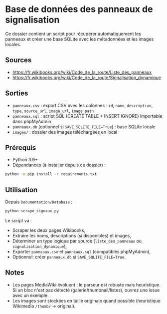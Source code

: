 # Base de données des panneaux de signalisation

Ce dossier contient un script pour récupérer automatiquement les panneaux et créer une base SQLite avec les métadonnées et les images locales.

## Sources
- https://fr.wikibooks.org/wiki/Code_de_la_route/Liste_des_panneaux
- https://fr.wikibooks.org/wiki/Code_de_la_route/Signalisation_dynamique

## Sorties
- `panneaux.csv` : export CSV avec les colonnes : `id`, `name`, `description`, `type`, `source_url`, `image_url`, `image_path`
- `panneaux.sql` : script SQL (CREATE TABLE + INSERT IGNORE) importable dans phpMyAdmin
- `panneaux.db` (optionnel si `SAVE_SQLITE_FILE=True`) : base SQLite locale
- `images/` : dossier des images téléchargées en local

## Prérequis
- Python 3.9+
- Dépendances (à installer depuis ce dossier) :

```bash
python -m pip install -r requirements.txt
```

## Utilisation
Depuis `Documentation/Database` :

```bash
python scrape_signaux.py
```

Le script va :
- Scraper les deux pages Wikibooks,
- Extraire les noms, descriptions (si disponibles) et images,
- Déterminer un type logique par source (`liste_des_panneaux` ou `signalisation_dynamique`),
- Exporter `panneaux.csv` et `panneaux.sql` (compatibles phpMyAdmin),
- Optionnel: créer `panneaux.db` si `SAVE_SQLITE_FILE=True`.

## Notes
- Les pages MediaWiki évoluent : le parseur est robuste mais heuristique. Si un bloc n'est pas détecté (galerie/thumbnail/listes), ouvrez une issue avec un exemple.
- Les images sont stockées en taille originale quand possible (heuristique Wikimedia `/thumb/` -> original).
